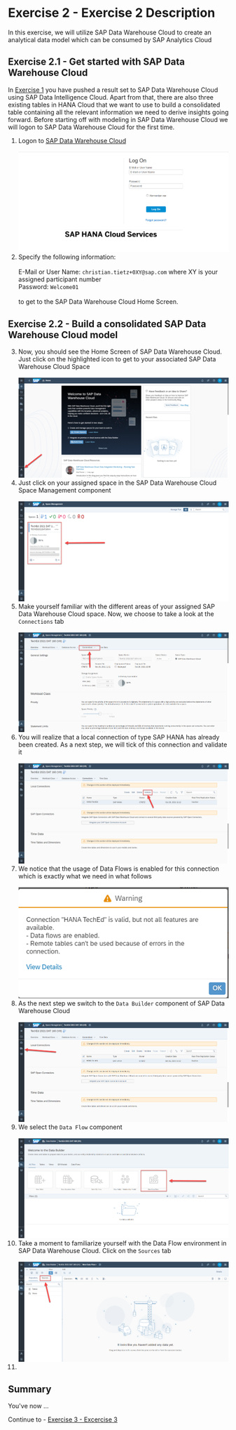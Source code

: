 
# Exercise 2 - Exercise 2 Description

In this exercise, we will utilize SAP Data Warehouse Cloud to create an analytical data model which can be consumed by SAP Analytics Cloud 

## Exercise 2.1 - Get started with SAP Data Warehouse Cloud

In [Exercise 1](../ex1/README.md) you have pushed a result set to SAP Data Warehouse Cloud using SAP Data Intelligence Cloud. Apart from that, there are also three existing tables in HANA Cloud that we want to use to build a consolidated table containing all the relevant information we need to derive insights going forward. Before starting off with modeling in SAP Data Warehouse Cloud we will logon to SAP Data Warehouse Cloud for the first time.

1. Logon to <a href="https://di-dwc-teched2021.eu10.hcs.cloud.sap/">SAP Data Warehouse Cloud </a><br> 
<br>![](./images/ex2_0.png)
2. Specify the following information:<br>
   <br> E-Mail or User Name: `christian.tietz+0XY@sap.com`  where XY is your assigned participant number
   <br> Password: `Welcome01`<br>
   <br>to get to the SAP Data Warehouse Cloud Home Screen. 

## Exercise 2.2 - Build a consolidated SAP Data Warehouse Cloud model 
   
3. Now, you should see the Home Screen of SAP Data Warehouse Cloud. Just click on the highlighted icon to get to your associated SAP Data Warehouse Cloud Space<br> 
<br>![](./images/ex2_1.png)<br>
4. Just click on your assigned space in the SAP Data Warehouse Cloud Space Management component<br> 
<br>![](./images/ex2_2.png)<br>
5. Make yourself familiar with the different areas of your assigned SAP Data Warehouse Cloud space. Now, we choose to take a look at the `Connections` tab<br> 
<br>![](./images/ex2_3.png)<br>
6. You will realize that a local connection of type SAP HANA has already been created. As a next step, we will tick of this connection and validate it<br> 
<br>![](./images/ex2_5.png)<br>
7. We notice that the usage of Data Flows is enabled for this connection which is exactly what we need in what follows<br> 
<br>![](./images/ex2_5_1.png)<br>
8. As the next step we switch to the `Data Builder` component of SAP Data Warehouse Cloud<br> 
<br>![](./images/ex2_5_2.png)<br>
9. We select the `Data Flow` component<br> 
<br>![](./images/ex2_6.png)<br>
10. Take a moment to familiarize yourself with the Data Flow environment in SAP Data Warehouse Cloud. Click on the `Sources` tab<br> 
<br>![](./images/ex2_7.png)<br>
11. 






## Summary

You've now ...

Continue to - [Exercise 3 - Excercise 3 ](../ex3/README.md)
